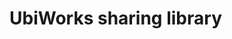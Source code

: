 UbiWorks sharing library
===============================================================================
